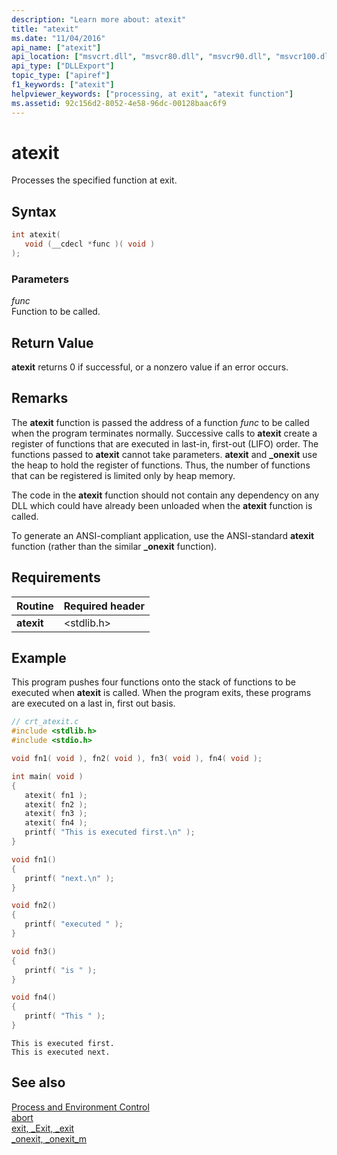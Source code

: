 ```yaml
---
description: "Learn more about: atexit"
title: "atexit"
ms.date: "11/04/2016"
api_name: ["atexit"]
api_location: ["msvcrt.dll", "msvcr80.dll", "msvcr90.dll", "msvcr100.dll", "msvcr100_clr0400.dll", "msvcr110.dll", "msvcr110_clr0400.dll", "msvcr120.dll", "msvcr120_clr0400.dll", "ucrtbase.dll"]
api_type: ["DLLExport"]
topic_type: ["apiref"]
f1_keywords: ["atexit"]
helpviewer_keywords: ["processing, at exit", "atexit function"]
ms.assetid: 92c156d2-8052-4e58-96dc-00128baac6f9
---
```

# atexit

Processes the specified function at exit.

## Syntax

```C
int atexit(
   void (__cdecl *func )( void )
);
```

### Parameters

*func*<br/>
Function to be called.

## Return Value

**atexit** returns 0 if successful, or a nonzero value if an error occurs.

## Remarks

The **atexit** function is passed the address of a function *func* to be called when the program terminates normally. Successive calls to **atexit** create a register of functions that are executed in last-in, first-out (LIFO) order. The functions passed to **atexit** cannot take parameters. **atexit** and **_onexit** use the heap to hold the register of functions. Thus, the number of functions that can be registered is limited only by heap memory.

The code in the **atexit** function should not contain any dependency on any DLL which could have already been unloaded when the **atexit** function is called.

To generate an ANSI-compliant application, use the ANSI-standard **atexit** function (rather than the similar **_onexit** function).

## Requirements

|Routine|Required header|
|-------------|---------------------|
|**atexit**|\<stdlib.h>|

## Example

This program pushes four functions onto the stack of functions to be executed when **atexit** is called. When the program exits, these programs are executed on a last in, first out basis.

```C
// crt_atexit.c
#include <stdlib.h>
#include <stdio.h>

void fn1( void ), fn2( void ), fn3( void ), fn4( void );

int main( void )
{
   atexit( fn1 );
   atexit( fn2 );
   atexit( fn3 );
   atexit( fn4 );
   printf( "This is executed first.\n" );
}

void fn1()
{
   printf( "next.\n" );
}

void fn2()
{
   printf( "executed " );
}

void fn3()
{
   printf( "is " );
}

void fn4()
{
   printf( "This " );
}
```

```Output
This is executed first.
This is executed next.
```

## See also

[Process and Environment Control](../../c-runtime-library/process-and-environment-control.md)<br/>
[abort](abort.md)<br/>
[exit, _Exit, _exit](exit-exit-exit.md)<br/>
[_onexit, _onexit_m](onexit-onexit-m.md)<br/>
